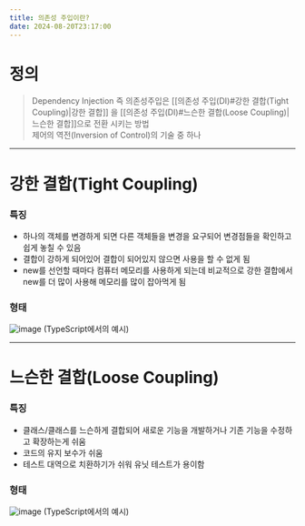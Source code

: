 ```yaml
---
title: 의존성 주입이란?
date: 2024-08-20T23:17:00
---
```


# 정의

> Dependency Injection 즉 의존성주입은 [[의존성 주입(DI)#강한 결합(Tight Coupling)|강한 결합]] 을 [[의존성 주입(DI)#느슨한 결합(Loose Coupling)|느슨한 결합]]으로 전환 시키는 방법<br>제어의 역전(Inversion of Control)의 기술 중 하나

---
# 강한 결합(Tight Coupling)

### 특징

- 하나의 객체를 변경하게 되면 다른 객체들을 변경을 요구되어 변경점들을 확인하고 쉽게 놓칠 수 있음
- 결합이 강하게 되어있어 결합이 되어있지 않으면 사용을 할 수 없게 됨
- new를 선언할 때마다 컴퓨터 메모리를 사용하게 되는데 비교적으로 강한 결합에서 new를 더 많이 사용해 메모리를 많이 잡아먹게 됨

### 형태

![image](https://gist.github.com/user-attachments/assets/1b9f675d-c047-46f7-b6e9-16d7578e03d4)
(TypeScript에서의 예시)

---
# 느슨한 결합(Loose Coupling)

### 특징

- 클래스/클래스를 느슨하게 결합되어 새로운 기능을 개발하거나 기존 기능을 수정하고 확장하는게 쉬움
- 코드의 유지 보수가 쉬움
- 테스트 대역으로 치환하기가 쉬워 유닛 테스트가 용이함

### 형태

![image](https://gist.github.com/user-attachments/assets/7d59949d-7c0b-4410-bfca-9230be74e19b)
(TypeScript에서의 예시)